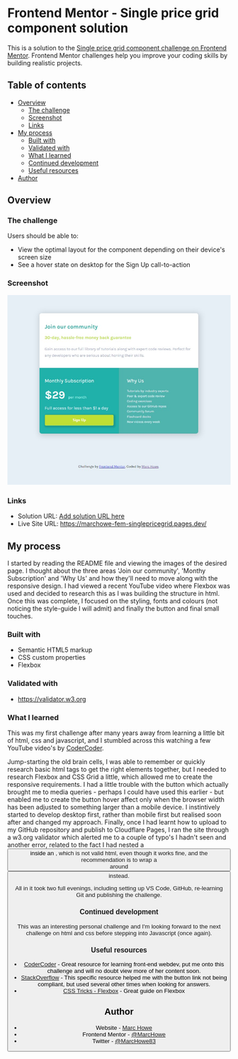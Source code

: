 # Frontend Mentor - Single price grid component solution

This is a solution to the [Single price grid component challenge on Frontend Mentor](https://www.frontendmentor.io/challenges/single-price-grid-component-5ce41129d0ff452fec5abbbc). Frontend Mentor challenges help you improve your coding skills by building realistic projects. 

## Table of contents

- [Overview](#overview)
  - [The challenge](#the-challenge)
  - [Screenshot](#screenshot)
  - [Links](#links)
- [My process](#my-process)
  - [Built with](#built-with)
  - [Validated with](#validated-with)
  - [What I learned](#what-i-learned)
  - [Continued development](#continued-development)
  - [Useful resources](#useful-resources)
- [Author](#author)

## Overview

### The challenge

Users should be able to:

- View the optimal layout for the component depending on their device's screen size
- See a hover state on desktop for the Sign Up call-to-action

### Screenshot

![Screenshot](https://github.com/MarcHowe/fem-single-price-grid/blob/main/images/screenshot.jpg)

### Links

- Solution URL: [Add solution URL here](https://your-solution-url.com)
- Live Site URL: https://marchowe-fem-singlepricegrid.pages.dev/

## My process

I started by reading the README file and viewing the images of the desired page. I thought about the three areas 'Join our community', 'Monthy Subscription' and 'Why Us' and how they'll need to move along with the responsive design. I had viewed a recent YouTube video where Flexbox was used and decided to research this as I was building the structure in html. Once this was complete, I focused on the styling, fonts and colours (not noticing the style-guide I will admit) and finally the button and final small touches. 

### Built with

- Semantic HTML5 markup
- CSS custom properties
- Flexbox

### Validated with

- https://validator.w3.org

### What I learned

This was my first challenge after many years away from learning a little bit of html, css and javascript, and I stumbled across this watching a few YouTube video's by [CoderCoder](https://www.youtube.com/c/TheCoderCoder). 

Jump-starting the old brain cells, I was able to remember or quickly research basic html tags to get the right elements together, but I needed to research Flexbox and CSS Grid a little, which allowed me to create the responsive requirements. 
I had a little trouble with the button which actually brought me to media queries - perhaps I could have used this earlier - but enabled me to create the button hover affect only when the browser width has been adjusted to something larger than a mobile device. 
I instintively started to develop desktop first, rather than mobile first but realised soon after and changed my approach. 
Finally, once I had learnt how to upload to my GitHub repository and publish to Cloudflare Pages, I ran the site through a w3.org validator which alerted me to a couple of typo's I hadn't seen and another error, related to the fact I had nested a <button> inside an <a>, which is not valid html, even though it works fine, and the recommendation is to wrap a <form> around <button> instead. 

All in it took two full evenings, including setting up VS Code, GitHub, re-learning Git and publishing the challenge. 

### Continued development

This was an interesting personal challenge and I'm looking forward to the next challenge on html and css before stepping into Javascript (once again).

### Useful resources

- [CoderCoder](https://www.youtube.com/c/TheCoderCoder) - Great resource for learning front-end webdev, put me onto this challenge and will no doubt view more of her content soon. 
- [StackOverflow](https://stackoverflow.com/questions/6393827/can-i-nest-a-button-element-inside-an-a-using-html5) - This specific resource helped me with the button link not being compliant, but used several other times when looking for answers. 
- [CSS Tricks - Flexbox](https://css-tricks.com/snippets/css/a-guide-to-flexbox/) - Great guide on Flexbox

## Author

- Website - [Marc Howe](https://www.mjhcloud.com)
- Frontend Mentor - [@MarcHowe](https://www.frontendmentor.io/profile/MarcHowe)
- Twitter - [@MarcHowe83](https://www.twitter.com/MarcHowe83)

